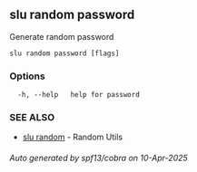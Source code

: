 ## slu random password

Generate random password

```
slu random password [flags]
```

### Options

```
  -h, --help   help for password
```

### SEE ALSO

* [slu random](slu_random.md)	 - Random Utils

###### Auto generated by spf13/cobra on 10-Apr-2025
